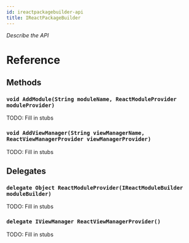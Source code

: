 ```yaml
---
id: ireactpackagebuilder-api
title: IReactPackageBuilder
---
```


*Describe the API*

# Reference

## Methods

### ```void AddModule(String moduleName, ReactModuleProvider moduleProvider)```

TODO: Fill in stubs

### ```void AddViewManager(String viewManagerName, ReactViewManagerProvider viewManagerProvider)```

TODO: Fill in stubs


## Delegates

### ```delegate Object ReactModuleProvider(IReactModuleBuilder moduleBuilder)```

TODO: Fill in stubs

### ```delegate IViewManager ReactViewManagerProvider()```

TODO: Fill in stubs


<!-- // Copyright (c) Microsoft Corporation.
// Licensed under the MIT License.

import "IReactContext.idl";
import "IReactModuleBuilder.idl";
import "IViewManager.idl";

namespace Microsoft.ReactNative {

  delegate Object ReactModuleProvider(IReactModuleBuilder moduleBuilder);
  delegate IViewManager ReactViewManagerProvider();

  [webhosthidden]
  interface IReactPackageBuilder {
    void AddModule(String moduleName, ReactModuleProvider moduleProvider);
    void AddViewManager(String viewManagerName, ReactViewManagerProvider viewManagerProvider);
  }

  [webhosthidden]
  interface IReactPackageBuilderExperimental
    requires IReactPackageBuilder {
    void AddTurboModule(String moduleName, ReactModuleProvider moduleProvider);
  }
} // namespace Microsoft.ReactNative -->
